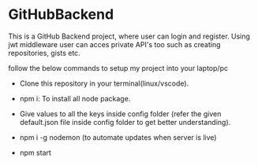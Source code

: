 # GitHubBackend

This is a GitHub Backend project, where user can login and register.
Using jwt middleware user can acces private API's too such as creating repositories, gists etc.

follow the below commands to setup my project into your laptop/pc

* Clone this repository in your terminal(linux/vscode).

* npm i: To install all node package.

* Give values to all the keys inside config folder (refer the given default.json file inside config folder to get   better understanding).

* npm i -g nodemon (to automate updates when server is live)

* npm start

